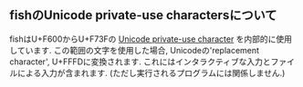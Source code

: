## fishのUnicode private-use charactersについて

fishはU+F600からU+F73Fの
[Unicode private-use character](http://www.unicode.org/faq/private_use.html)
を内部的に使用しています.
この範囲の文字を使用した場合, Unicodeの'replacement character', U+FFFDに変換されます.
これにはインタラクティブな入力とファイルによる入力が含まれます.
(ただし実行されるプログラムには関係しません.)
